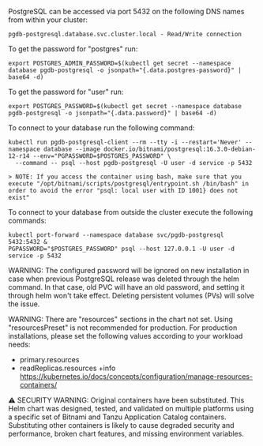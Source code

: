 
PostgreSQL can be accessed via port 5432 on the following DNS names from within your cluster:

    pgdb-postgresql.database.svc.cluster.local - Read/Write connection

To get the password for "postgres" run:

    export POSTGRES_ADMIN_PASSWORD=$(kubectl get secret --namespace database pgdb-postgresql -o jsonpath="{.data.postgres-password}" | base64 -d)

To get the password for "user" run:

    export POSTGRES_PASSWORD=$(kubectl get secret --namespace database pgdb-postgresql -o jsonpath="{.data.password}" | base64 -d)

To connect to your database run the following command:

    kubectl run pgdb-postgresql-client --rm --tty -i --restart='Never' --namespace database --image docker.io/bitnami/postgresql:16.3.0-debian-12-r14 --env="PGPASSWORD=$POSTGRES_PASSWORD" \
      --command -- psql --host pgdb-postgresql -U user -d service -p 5432

    > NOTE: If you access the container using bash, make sure that you execute "/opt/bitnami/scripts/postgresql/entrypoint.sh /bin/bash" in order to avoid the error "psql: local user with ID 1001} does not exist"

To connect to your database from outside the cluster execute the following commands:

    kubectl port-forward --namespace database svc/pgdb-postgresql 5432:5432 &
    PGPASSWORD="$POSTGRES_PASSWORD" psql --host 127.0.0.1 -U user -d service -p 5432

WARNING: The configured password will be ignored on new installation in case when previous PostgreSQL release was deleted through the helm command. In that case, old PVC will have an old password, and setting it through helm won't take effect. Deleting persistent volumes (PVs) will solve the issue.

WARNING: There are "resources" sections in the chart not set. Using "resourcesPreset" is not recommended for production. For production installations, please set the following values according to your workload needs:
- primary.resources
- readReplicas.resources
  +info https://kubernetes.io/docs/concepts/configuration/manage-resources-containers/

⚠ SECURITY WARNING: Original containers have been substituted. This Helm chart was designed, tested, and validated on multiple platforms using a specific set of Bitnami and Tanzu Application Catalog containers. Substituting other containers is likely to cause degraded security and performance, broken chart features, and missing environment variables.